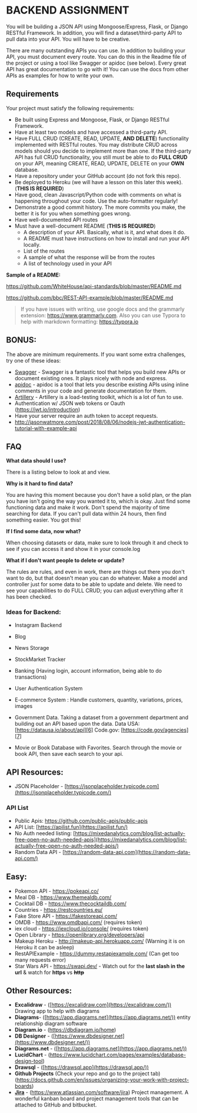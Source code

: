 # 

# BACKEND ASSIGNMENT

You will be building a JSON API using Mongoose/Express, Flask, or Django RESTful Framework. In addition, you will find a dataset/third-party API to pull data into your API. You will have to be creative.

There are many outstanding APIs you can use. In addition to building your API, you must document every route. You can do this in the Readme file of the project or using a tool like Swagger or apidoc (see below). Every great API has great documentation to go with it! You can use the docs from other APIs as examples for how to write your own.

## Requirements

Your project must satisfy the following requirements:

- Be built using Express and Mongoose, Flask, or Django RESTful Framework.
- Have at least two models and have accessed a third-party API.
- Have FULL CRUD (CREATE, READ, UPDATE, **AND** **DELETE**) functionality implemented with RESTful routes. You may distribute CRUD across models should you decide to implement more than one. If the third-party API has full CRUD functionality, you still must be able to do **FULL CRUD** on your API, meaning CREATE, READ, UPDATE, DELETE on your **OWN** database.
- Have a repository under your GitHub account (do not fork this repo).
- Be deployed to Heroku (we will have a lesson on this later this week). (**THIS IS REQUIRED**)
- Have good, clean Javascript/Python code with comments on what is happening throughout your code. Use the auto-formatter regularly!
- Demonstrate a good commit history. The more commits you make, the better it is for you when something goes wrong.
- Have well-documented API routes
- Must have a well-document README (**THIS IS REQUIRED**)
  - A description of your API. Basically, what is it, and what does it do.
  - A README must have instructions on how to install and run your API locally.
  - List of the routes
  - A sample of what the response will be from the routes
  - A list of technology used in your API

**Sample of a README:**

https://github.com/WhiteHouse/api-standards/blob/master/README.md

https://github.com/bbc/REST-API-example/blob/master/README.md

> If you have issues with writing, use google docs and the grammarly extension:
> https://www.grammarly.com. 
> Also you can use Typora to help with markdown formatting: https://typora.io



## BONUS:

The above are minimum requirements. If you want some extra challenges, try one of these ideas:

- [Swagger](https://swagger.io/tools/swagger-inspector/) - Swagger is a fantastic tool that helps you build new APIs or document existing ones. It plays nicely with node and express.
- [apidoc](https://github.com/apidoc/apidoc) - apidoc is a tool that lets you describe existing APIs using inline comments in your code and generate documentation for them.
- [Artillery](https://artillery.io/) - Artillery is a load-testing toolkit, which is a lot of fun to use.
- Authentication w/ JSON web tokens or Oauth (https://jwt.io/introduction)
- Have your server require an auth token to accept requests.
- http://jasonwatmore.com/post/2018/08/06/nodejs-jwt-authentication-tutorial-with-example-api



## FAQ

**What data should I use?**

 There is a listing below to look at and view.

**Why is it hard to find data?** 

You are having this moment because you don't have a solid plan, or the plan you have isn't going the way you wanted it to, which is okay.  Just find some functioning data and make it work. Don't spend the majority of time searching for data. If you can't pull data within 24 hours, then find something easier. You got this!

**If I find some data, now what?**

When choosing datasets or data, make sure to look through it and check to see if you can access it and show it in your console.log 

**What if I don't want people to delete or update?**

The rules are rules, and even in work, there are things out there you don't want to do, but that doesn't mean you can do whatever. Make a model and controller just for some data to be able to update and delete. We need to see your capabilities to do FULL CRUD; you can adjust everything after it has been checked.

### Ideas for Backend:

- Instagram Backend

- Blog

- News Storage

- StockMarket Tracker

- Banking (Having login, account information, being able to do transactions)

- User Authentication System

- E-commerce System : Handle customers, quantity, variations, prices, images

- Government Data. Taking a dataset from a government department and building out an API based upon the data. Data USA: [https://datausa.io/about/api][6] Code.gov: [https://code.gov/agencies][7]

- Movie or Book Database with Favorites. Search through the movie or book API, then save each search to your api.



## API Resources:

- JSON Placeholder - [https://jsonplaceholder.typicode.com](https://jsonplaceholder.typicode.com/)


### API List

- Public Apis: https://github.com/public-apis/public-apis 
- API List: [https://apilist.fun](https://apilist.fun/) 
- No Auth needed listing: [https://mixedanalytics.com/blog/list-actually-free-open-no-auth-needed-apis](https://mixedanalytics.com/blog/list-actually-free-open-no-auth-needed-apis/) 
- Random Data API - [https://random-data-api.com](https://random-data-api.com/)

## Easy:

- Pokemon API - https://pokeapi.co/
- Meal DB  - https://www.themealdb.com/
- Cocktail DB - https://www.thecocktaildb.com/
- Countries - https://restcountries.eu/
- Fake Store API - https://fakestoreapi.com/
- OMDB - https://www.omdbapi.com/   (requires token)
- iex cloud - https://iexcloud.io/console/   (requires token)
- Open Library - https://openlibrary.org/developers/api
- Makeup Heroku - http://makeup-api.herokuapp.com/ (Warning it is on Heroku it can be asleep)
- RestAPIExample - https://dummy.restapiexample.com/ (Can get too many requests error)
- Star Wars API - https://swapi.dev/ -  Watch out for the **last slash in the url** & watch for **https** vs ~~**http**~~



## Other Resources:

- **Excalidraw** - ([https://excalidraw.com](https://excalidraw.com/)) Drawing app to help with diagrams
- **Diagrams**- ([https://app.diagrams.net](https://app.diagrams.net/)) entity relationship diagram software
- **Diagram.io** - (https://dbdiagram.io/home) 
- **DB Designer** - ([https://www.dbdesigner.net](https://www.dbdesigner.net/)) 
- **Diagrams.net** - ([https://app.diagrams.net](https://app.diagrams.net/)) 
- **LucidChart** - (https://www.lucidchart.com/pages/examples/database-design-tool) 
- **Drawsql** - ([https://drawsql.app](https://drawsql.app/))
- **Github Projects** (Check your repo and go to the project tab) (https://docs.github.com/en/issues/organizing-your-work-with-project-boards)
- [**Jira**](https://www.atlassian.com/software/jira) - (https://www.atlassian.com/software/jira) Project management. A wonderful kanban board and project management tools that can be attached to GitHub and bitbucket.





